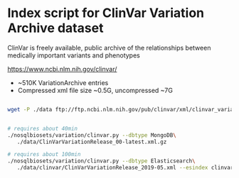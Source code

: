 # Index script for ClinVar Variation Archive dataset

ClinVar is freely available, public archive of the relationships
between medically important variants and phenotypes​

https://www.ncbi.nlm.nih.gov/clinvar/​


* ~510K VariationArchive entries
* Compressed xml file size ~0.5G, uncompressed ~7G 

```bash

wget -P ./data ftp://ftp.ncbi.nlm.nih.gov/pub/clinvar/xml/clinvar_variation/ClinVarVariationRelease_00-latest.xml.gz


# requires about 40min
./nosqlbiosets/variation/clinvar.py --dbtype MongoDB\
   ./data/ClinVarVariationRelease_00-latest.xml.gz

# requires about 100min
./nosqlbiosets/variation/clinvar.py --dbtype Elasticsearch\
   ./data/clinvar/ClinVarVariationRelease_2019-05.xml --esindex clinvarvariation

```
